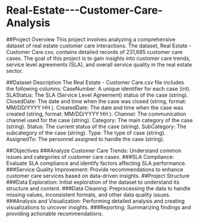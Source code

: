 # Real-Estate---Customer-Care-Analysis

##Project Overview
This project involves analyzing a comprehensive dataset of real estate customer care interactions. The dataset, Real Estate - Customer Care.csv, contains detailed records of 231,685 customer care cases. The goal of this project is to gain insights into customer care trends, service level agreements (SLA), and overall service quality in the real estate sector.

##Dataset Description
The Real Estate - Customer Care.csv file includes the following columns:
CaseNumber: A unique identifier for each case (int).
SLAStatus: The SLA (Service Level Agreement) status of the case (string).
ClosedDate: The date and time when the case was closed (string, format: MM/DD/YYYY HH
).
CreatedDate: The date and time when the case was created (string, format: MM/DD/YYYY HH
).
Channel: The communication channel used for the case (string).
Category: The main category of the case (string).
Status: The current status of the case (string).
SubCategory: The subcategory of the case (string).
Type: The type of case (string).
AssignedTo: The personnel assigned to handle the case (string).

##Objectives
###Analyze Customer Care Trends: Understand common issues and categories of customer care cases.
###SLA Compliance: Evaluate SLA compliance and identify factors affecting SLA performance.
###Service Quality Improvement: Provide recommendations to enhance customer care services based on data-driven insights.
##Project Structure
###Data Exploration: Initial exploration of the dataset to understand its structure and content.
###Data Cleaning: Preprocessing the data to handle missing values, inconsistent formats, and other data quality issues.
###Analysis and Visualization: Performing detailed analysis and creating visualizations to uncover insights.
###Reporting: Summarizing findings and providing actionable recommendations.
